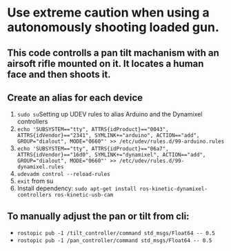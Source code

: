 # Use extreme caution when using a autonomously shooting loaded gun.
## This code controlls a pan tilt machanism with an airsoft rifle mounted on it. It locates a human face and then shoots it.

## Create an alias for each device
1. `sudo su`Setting up UDEV rules to alias Arduino and the Dynamixel controllers
2. `echo 'SUBSYSTEM=="tty", ATTRS{idProduct}=="0043", ATTRS{idVendor}=="2341", SYMLINK+="arduino", ACTION=="add", GROUP="dialout", MODE="0660"' >> /etc/udev/rules.d/99-arduino.rules`
3. `echo 'SUBSYSTEM=="tty", ATTRS{idProduct}=="06a7", ATTRS{idVendor}=="16d0", SYMLINK+="dynamixel", ACTION=="add", GROUP="dialout", MODE="0660"' >> /etc/udev/rules.d/99-dynamixel.rules`
4. `udevadm control --reload-rules`
5. `exit` from su
6. Install dependency:
    `sudo apt-get install ros-kinetic-dynamixel-controllers ros-kinetic-usb-cam`

## To manually adjust the pan or tilt from cli:
* `rostopic pub -1 /tilt_controller/command std_msgs/Float64 -- 0.5`
* `rostopic pub -1 /pan_controller/command std_msgs/Float64 -- 0.5`
